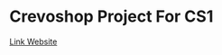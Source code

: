 # Crevoshop Project For CS1
<a href="https://taskcs1.github.io/Crevoshop.github.io/" target="_blank">Link Website</a>
